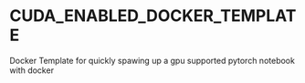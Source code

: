 # CUDA_ENABLED_DOCKER_TEMPLATE
Docker Template for quickly spawing up a gpu supported pytorch notebook with docker
